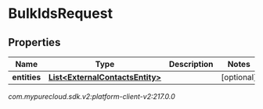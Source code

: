 # BulkIdsRequest


## Properties

| Name | Type | Description | Notes |
| ------------ | ------------- | ------------- | ------------- |
| **entities** | [**List&lt;ExternalContactsEntity&gt;**](ExternalContactsEntity) |  |  [optional] |




_com.mypurecloud.sdk.v2:platform-client-v2:217.0.0_
